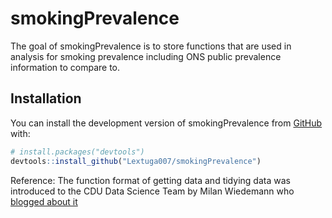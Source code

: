 
<!-- README.md is generated from README.Rmd. Please edit that file -->

# smokingPrevalence

<!-- badges: start -->
<!-- badges: end -->

The goal of smokingPrevalence is to store functions that are used in
analysis for smoking prevalence including ONS public prevalence
information to compare to.

## Installation

You can install the development version of smokingPrevalence from
[GitHub](https://github.com/) with:

``` r
# install.packages("devtools")
devtools::install_github("Lextuga007/smokingPrevalence")
```

Reference: The function format of getting data and tidying data was
introduced to the CDU Data Science Team by Milan Wiedemann who [blogged
about
it](https://cdu-data-science-team.github.io/team-blog/posts/2021-08-06-nottshcverse/)
